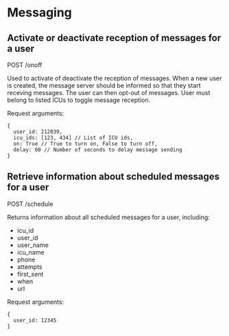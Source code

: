 # Messaging

## Activate or deactivate reception of messages for a user
POST /onoff

Used to activate of deactivate the reception of messages.
When a new user is created, the message server should be
informed so that they start receving messages. The user can then opt-out of messages.
User must belong to listed ICUs to toggle message reception.

Request arguments:

```
{
  user_id: 212039,
  icu_ids: [123, 434] // List of ICU ids,
  on: True // True to turn on, False to turn off,
  delay: 60 // Number of seconds to delay message sending
}
```

## Retrieve information about scheduled messages for a user
POST /schedule

Returns information about all scheduled messages for a user, including:
- icu_id
- user_id
- user_name
- icu_name
- phone
- attempts
- first_sent
- when
- url

Request arguments:
```
{
  user_id: 12345
}
```
